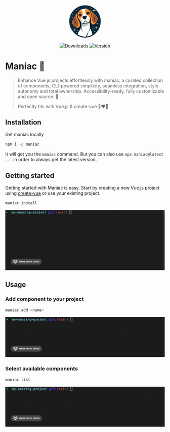 <p align="center" style="margin: 0"><img src="https://raw.githubusercontent.com/kevbesset/maniac/main/src/assets/logo.png" alt="maniac logo" width="100" /></p>
<p align="center">
  <a href="https://www.npmjs.com/package/maniac"><img src="https://img.shields.io/npm/dt/maniac.svg" alt="Downloads" /></a>
  <a href="https://www.npmjs.com/package/maniac"><img src="https://img.shields.io/npm/v/maniac.svg" alt="Version"></a>
</p>

# Maniac 🐶

> Enhance Vue.js projects effortlessly with maniac: a curated collection of components, CLI-powered simplicity, seamless integration, style autonomy and total ownership.
> Accessibility-ready, fully customizable and open source. 🤘
>
> Perfectly fits with Vue.js & create-vue 🥰❤️‍🔥

## Installation

Get maniac locally

```sh
npm i -g maniac
```

It will get you the `maniac` command. But you can also use `npx maniac@latest ...` in order to always get the latest version.

## Getting started

Getting started with Maniac is easy.
Start by creating a new Vue.js project using [create-vue](https://github.com/vuejs/create-vue) or use your existing project.

```sh
maniac install
```

![Maniac install example](https://raw.githubusercontent.com/kevbesset/maniac/main/docs/maniac-install.gif)

## Usage

### Add component to your project

```sh
maniac add <name>
```

![Maniac add example](https://raw.githubusercontent.com/kevbesset/maniac/main/docs/maniac-add.gif)

### Select available components

```sh
maniac list
```

![Maniac add example](https://raw.githubusercontent.com/kevbesset/maniac/main/docs/maniac-add.gif)
